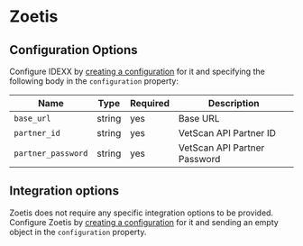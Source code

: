 # Zoetis

## Configuration Options
Configure IDEXX by [creating a configuration](/spec/docs/dmi/api/operations/create-a-provider-configuration) for it and specifying the following body in the `configuration` property:

| Name               | Type   | Required | Description                  |
|--------------------|--------|----------|------------------------------|
| `base_url`         | string | yes      | Base URL                     |
| `partner_id`       | string | yes      | VetScan API Partner ID       |
| `partner_password` | string | yes      | VetScan API Partner Password |

## Integration options
Zoetis does not require any specific integration options to be provided. Configure Zoetis by [creating a configuration](/spec/docs/dmi/api/operations/create-a-provider-configuration) for it and sending an empty object in the `configuration` property.
